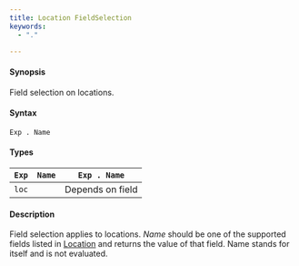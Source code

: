 ```yaml
---
title: Location FieldSelection
keywords:
  - "."

---
```


#### Synopsis

Field selection on locations.

#### Syntax

`Exp . Name`

#### Types

| `Exp` | `Name` | `Exp . Name`  |
| --- | --- | --- |
| `loc`   |          | Depends on field |

#### Description

Field selection applies to locations. 
_Name_ should be one of the supported fields listed in [Location](../../../../../Rascal/Expressions/Values/Location) and returns the value of that field. 
Name stands for itself and is not evaluated.

